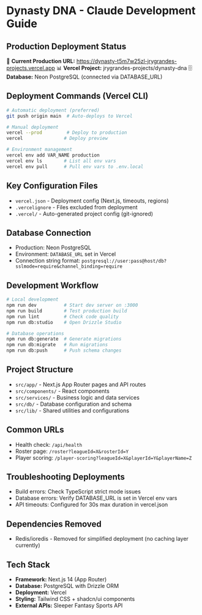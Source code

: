 # Dynasty DNA - Claude Development Guide

## Production Deployment Status
🚀 **Current Production URL:** https://dynasty-t5m7w25zl-jrygrandes-projects.vercel.app
📊 **Vercel Project:** jrygrandes-projects/dynasty-dna
🗄️ **Database:** Neon PostgreSQL (connected via DATABASE_URL)

## Deployment Commands (Vercel CLI)
```bash
# Automatic deployment (preferred)
git push origin main  # Auto-deploys to Vercel

# Manual deployment
vercel --prod         # Deploy to production
vercel               # Deploy preview

# Environment management
vercel env add VAR_NAME production
vercel env ls        # List all env vars
vercel env pull      # Pull env vars to .env.local
```

## Key Configuration Files
- `vercel.json` - Deployment config (Next.js, timeouts, regions)
- `.vercelignore` - Files excluded from deployment
- `.vercel/` - Auto-generated project config (git-ignored)

## Database Connection
- Production: Neon PostgreSQL
- Environment: `DATABASE_URL` set in Vercel
- Connection string format: `postgresql://user:pass@host/db?sslmode=require&channel_binding=require`

## Development Workflow
```bash
# Local development
npm run dev          # Start dev server on :3000
npm run build        # Test production build
npm run lint         # Check code quality
npm run db:studio    # Open Drizzle Studio

# Database operations
npm run db:generate  # Generate migrations
npm run db:migrate   # Run migrations
npm run db:push      # Push schema changes
```

## Project Structure
- `src/app/` - Next.js App Router pages and API routes
- `src/components/` - React components
- `src/services/` - Business logic and data services
- `src/db/` - Database configuration and schema
- `src/lib/` - Shared utilities and configurations

## Common URLs
- Health check: `/api/health`
- Roster page: `/roster?leagueId=X&rosterId=Y`
- Player scoring: `/player-scoring?leagueId=X&playerId=Y&playerName=Z`

## Troubleshooting Deployments
- Build errors: Check TypeScript strict mode issues
- Database errors: Verify DATABASE_URL is set in Vercel env vars
- API timeouts: Configured for 30s max duration in vercel.json

## Dependencies Removed
- Redis/ioredis - Removed for simplified deployment (no caching layer currently)

## Tech Stack
- **Framework:** Next.js 14 (App Router)
- **Database:** PostgreSQL with Drizzle ORM
- **Deployment:** Vercel
- **Styling:** Tailwind CSS + shadcn/ui components
- **External APIs:** Sleeper Fantasy Sports API